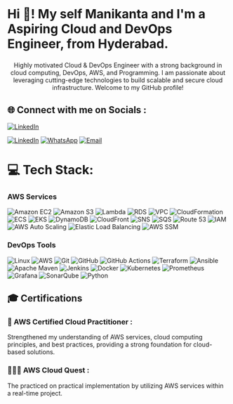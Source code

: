  <br clear="both">

<h1 align="left">Hi 👋! My self Manikanta and I'm a Aspiring Cloud and DevOps Engineer, from Hyderabad.</h1>

###

<p align="center">Highly motivated Cloud & DevOps Engineer with a strong background in cloud computing, DevOps, AWS, and Programming. I am passionate about leveraging cutting-edge technologies to build scalable and secure cloud infrastructure. Welcome to my GitHub profile!</p>



###

###

## 🌐 Connect with me on Socials :

[![LinkedIn](https://img.shields.io/badge/LinkedIn-%230077B5.svg?logo=linkedin&logoColor=white)](www.linkedin.com/in/mani66) 

[![LinkedIn](https://img.shields.io/badge/LinkedIn-0A66C2.svg?logo=linkedin&logoColor=white)](https://www.linkedin.com/in/mani66)
[![WhatsApp](https://img.shields.io/badge/WhatsApp-25D366.svg?logo=whatsapp&logoColor=white)](https://wa.me/6281177458)
[![Email](https://img.shields.io/badge/Email-D14836.svg?logo=gmail&logoColor=white)](mailto:nvvdmanikanta6666@gmail.com)

# 💻 Tech Stack:
  
### **AWS Services**
![Amazon EC2](https://img.shields.io/badge/EC2-%23FF9900.svg?style=plastic&logo=amazon-aws&logoColor=white) ![Amazon S3](https://img.shields.io/badge/S3-%23FF9900.svg?style=plastic&logo=amazon-s3&logoColor=white) ![Lambda](https://img.shields.io/badge/Lambda-%23FF9900.svg?style=plastic&logo=aws-lambda&logoColor=white) ![RDS](https://img.shields.io/badge/RDS-%23FF9900.svg?style=plastic&logo=amazon-rds&logoColor=white) ![VPC](https://img.shields.io/badge/VPC-%23FF9900.svg?style=plastic&logo=amazon-vpc&logoColor=white) ![CloudFormation](https://img.shields.io/badge/CloudFormation-%23FF9900.svg?style=plastic&logo=amazon-aws&logoColor=white) ![ECS](https://img.shields.io/badge/ECS-%23FF9900.svg?style=plastic&logo=amazon-ecs&logoColor=white) ![EKS](https://img.shields.io/badge/EKS-%23FF9900.svg?style=plastic&logo=amazon-eks&logoColor=white) ![DynamoDB](https://img.shields.io/badge/DynamoDB-%23FF9900.svg?style=plastic&logo=amazon-dynamodb&logoColor=white)
![CloudFront](https://img.shields.io/badge/CloudFront-%23FF9900.svg?style=plastic&logo=amazon-cloudfront&logoColor=white) ![SNS](https://img.shields.io/badge/SNS-%23FF9900.svg?style=plastic&logo=amazon-sns&logoColor=white) ![SQS](https://img.shields.io/badge/SQS-%23FF9900.svg?style=plastic&logo=amazon-sqs&logoColor=white) ![Route 53](https://img.shields.io/badge/Route_53-%23FF9900.svg?style=plastic&logo=amazon-route53&logoColor=white) ![IAM](https://img.shields.io/badge/IAM-%23FF9900.svg?style=plastic&logo=amazon-iam&logoColor=white) ![AWS Auto Scaling](https://img.shields.io/badge/Auto_Scaling-%23FF9900.svg?style=plastic&logo=amazon-autoscaling&logoColor=white) ![Elastic Load Balancing](https://img.shields.io/badge/ELB-%23FF9900.svg?style=plastic&logo=amazon-elb&logoColor=white) ![AWS SSM](https://img.shields.io/badge/SSM-%23FF9900.svg?style=plastic&logo=amazon-ssm&logoColor=white) 

### **DevOps Tools**
![Linux](https://img.shields.io/badge/Linux-FCC624?style=plastic&logo=linux&logoColor=black)
![AWS](https://img.shields.io/badge/AWS-%23FF9900.svg?style=plastic&logo=amazon-aws&logoColor=white)
![Git](https://img.shields.io/badge/Git-F05033?style=plastic&logo=git&logoColor=white)
![GitHub](https://img.shields.io/badge/GitHub-181717?style=plastic&logo=github&logoColor=white)
![GitHub Actions](https://img.shields.io/badge/GitHub_Actions-2088FF?style=plastic&logo=github-actions&logoColor=white)
![Terraform](https://img.shields.io/badge/Terraform-623CE4?style=plastic&logo=terraform&logoColor=white)
![Ansible](https://img.shields.io/badge/Ansible-EE0000?style=plastic&logo=ansible&logoColor=white)
![Apache Maven](https://img.shields.io/badge/Maven-C71A36?style=plastic&logo=apache-maven&logoColor=white)
![Jenkins](https://img.shields.io/badge/Jenkins-D24939?style=plastic&logo=jenkins&logoColor=white)
![Docker](https://img.shields.io/badge/Docker-0db7ed?style=plastic&logo=docker&logoColor=white)
![Kubernetes](https://img.shields.io/badge/Kubernetes-326ce5?style=plastic&logo=kubernetes&logoColor=white)
![Prometheus](https://img.shields.io/badge/Prometheus-E6522C?style=plastic&logo=prometheus&logoColor=white)
![Grafana](https://img.shields.io/badge/Grafana-F46800?style=plastic&logo=grafana&logoColor=white)
![SonarQube](https://img.shields.io/badge/SonarQube-4E9BCD?style=plastic&logo=sonarqube&logoColor=white)
![Python](https://img.shields.io/badge/Python-3776AB?style=plastic&logo=python&logoColor=white)

###

<h2 align="left">🎓 Certifications</h2>

###
<h3 align="left">📝 AWS Certified Cloud Practitioner : </h3>

<p align="left">Strengthened my understanding of AWS services, cloud computing principles, and best practices, providing a strong foundation for cloud-based solutions. </p>

<h3 align="left">👨🏻‍💻 AWS Cloud Quest : </h3>

<p align="left"> The practiced on practical implementation by utilizing AWS services within a real-time project.</p>

###
